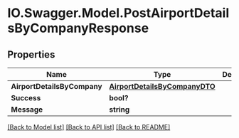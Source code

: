 # IO.Swagger.Model.PostAirportDetailsByCompanyResponse
## Properties

Name | Type | Description | Notes
------------ | ------------- | ------------- | -------------
**AirportDetailsByCompany** | [**AirportDetailsByCompanyDTO**](AirportDetailsByCompanyDTO.md) |  | [optional] 
**Success** | **bool?** |  | [optional] 
**Message** | **string** |  | [optional] 

[[Back to Model list]](../README.md#documentation-for-models) [[Back to API list]](../README.md#documentation-for-api-endpoints) [[Back to README]](../README.md)

